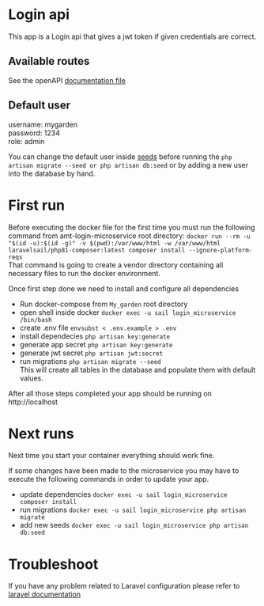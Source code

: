 # Login api
This app is a Login api that gives a jwt token if given credentials are correct.

## Available routes
See the openAPI [documentation file](./openapiDoc.yaml)

## Default user
username: mygarden  
password: 1234  
role: admin

You can change the default user inside [seeds](./database/seeders/DatabaseSeeder.php) before running the `php artisan migrate --seed or php artisan db:seed` or by adding a new user into the database by hand.

# First run
Before executing the docker file for the first time you must run the following command from amt-login-microservice root directory: `docker run --rm -u "$(id -u):$(id -g)" -v $(pwd):/var/www/html -w /var/www/html laravelsail/php81-composer:latest composer install --ignore-platform-reqs`  
That command is going to create a vendor directory containing all necessary files to run the docker environment.

Once first step done we need to install and configure all dependencies
* Run docker-compose from `My_garden` root directory
* open shell inside docker `docker exec -u sail login_microservice /bin/bash`
* create .env file `envsubst < .env.example > .env`
* install dependecies `php artisan key:generate`
* generate app secret `php artisan key:generate`
* generate jwt secret `php artisan jwt:secret`
* run migrations `php artisan migrate --seed`  
  This will create all tables in the database and populate them with default values.  

After all those steps completed your app should be running on http://localhost

# Next runs
Next time you start your container everything should work fine.

If some changes have been made to the microservice you may have to execute the following commands in order to update your app.
* update dependencies `docker exec -u sail login_microservice composer install`
* run migrations `docker exec -u sail login_microservice php artisan migrate`
* add new seeds `docker exec -u sail login_microservice php artisan db:seed`

# Troubleshoot
If you have any problem related to Laravel configuration please refer to [laravel documentation](https://laravel.com/docs/8.x)

